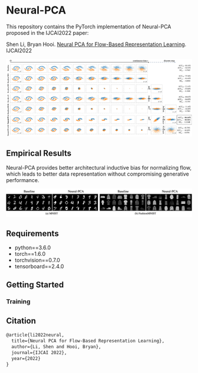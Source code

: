 # Neural-PCA

This repository contains the PyTorch implementation of Neural-PCA proposed in the IJCAI2022 paper: 

Shen Li, Bryan Hooi. [Neural PCA for Flow-Based Representation Learning](https://arxiv.org/abs/2208.10753). IJCAI2022

<p align="center">
   <img src="two_spirals.png" title="roc" width="850" />
</p>

## Empirical Results
Neural-PCA provides better architectural inductive bias for normalizing flow, which leads to better data representation without compromising generative performance.

<p align="center">
   <img src="image_quality.png" title="roc" width="850" />
</p>

## Requirements
* python==3.6.0
* torch==1.6.0
* torchvision==0.7.0
* tensorboard==2.4.0

## Getting Started
### Training


## Citation
```
@article{li2022neural,
  title={Neural PCA for Flow-Based Representation Learning},
  author={Li, Shen and Hooi, Bryan},
  journal={IJCAI 2022},
  year={2022}
}
```
